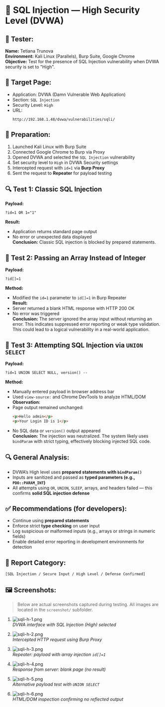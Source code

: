 
# 🧪 SQL Injection — High Security Level (DVWA)

## 👤 Tester:
**Name:** Tetiana Trunova  
**Environment:** Kali Linux (Parallels), Burp Suite, Google Chrome  
**Objective:** Test for the presence of SQL Injection vulnerability when DVWA security is set to "High".

## 📍 Target Page:
- Application: DVWA (Damn Vulnerable Web Application)  
- Section: `SQL Injection`  
- Security Level: `High`  
- URL:  
  ```
  http://192.168.1.48/dvwa/vulnerabilities/sqli/
  ```

## 🔧 Preparation:
1. Launched Kali Linux with Burp Suite  
2. Connected Google Chrome to Burp via Proxy  
3. Opened DVWA and selected the `SQL Injection` vulnerability  
4. Set security level to `High` in DVWA Security settings  
5. Intercepted request with `id=1` via **Burp Proxy**  
6. Sent the request to **Repeater** for payload testing

## 🔍 Test 1: Classic SQL Injection
**Payload:**  
```
?id=1 OR 1="1"
```
**Result:**  
- Application returns standard page output  
- No error or unexpected data displayed  
**Conclusion:** Classic SQL injection is blocked by prepared statements.

## 🧪 Test 2: Passing an Array Instead of Integer
**Payload:**  
```
?id[]=1
```
**Method:**  
- Modified the `id=1` parameter to `id[]=1` in Burp Repeater  
**Result:**  
- Server returned a blank HTML response with HTTP 200 OK  
- No error was triggered  
**Conclusion:** The server ignored the array input without returning an error. This indicates suppressed error reporting or weak type validation. This could lead to a logical vulnerability in a real-world application.

## 🧠 Test 3: Attempting SQL Injection via `UNION SELECT`
**Payload:**  
```
?id=1 UNION SELECT NULL, version() -- 
```
**Method:**  
- Manually entered payload in browser address bar  
- Used `view-source:` and Chrome DevTools to analyze HTML/DOM  
**Observation:**  
- Page output remained unchanged:
  ```html
  <p>Hello admin</p>
  <p>Your Login ID is 1</p>
  ```
- No SQL data or `version()` output appeared  
**Conclusion:** The injection was neutralized. The system likely uses `bindParam` with strict typing, effectively blocking injected SQL code.

## 🔍 General Analysis:
- DVWA’s High level uses **prepared statements with `bindParam()`**  
- Inputs are sanitized and passed as **typed parameters (e.g., `PDO::PARAM_INT`)**  
- All attempts using `OR`, `UNION`, `SLEEP`, arrays, and headers failed — this confirms **solid SQL injection defense**

## ✅ Recommendations (for developers):
- Continue using **prepared statements**  
- Enforce strict **type checking** on user input  
- Log suspicious or malformed inputs (e.g., arrays or strings in numeric fields)  
- Enable detailed error reporting in development environments for detection

## 📁 Report Category:
`[SQL Injection / Secure Input / High Level / Defense Confirmed]`

## 🖼️ Screenshots:

> Below are actual screenshots captured during testing. All images are located in the `screenshot/` subfolder.

1. ![sqli-h-1.png](./screenshot/sqli-h-1.png)  
   _DVWA interface with SQL Injection (High) selected_

2. ![sqli-h-2.png](./screenshot/sqli-h-2.png)  
   _Intercepted HTTP request using Burp Proxy_

3. ![sqli-h-3.png](./screenshot/sqli-h-3.png)  
   _Repeater: payload with array injection `id[]=1`_

4. ![sqli-h-4.png](./screenshot/sqli-h-4.png)  
   _Response from server: blank page (no result)_

5. ![sqli-h-5.png](./screenshot/sqli-h-5.png)  
   _Alternative payload test with `UNION SELECT`_

6. ![sqli-h-6.png](./screenshot/sqli-h-6.png)  
   _HTML/DOM inspection confirming no reflected output_

